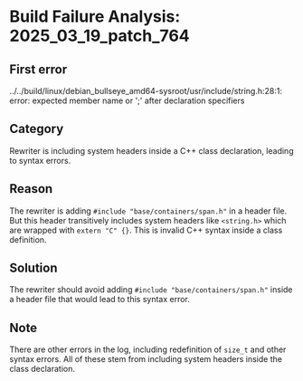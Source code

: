 # Build Failure Analysis: 2025_03_19_patch_764

## First error

../../build/linux/debian_bullseye_amd64-sysroot/usr/include/string.h:28:1: error: expected member name or ';' after declaration specifiers

## Category
Rewriter is including system headers inside a C++ class declaration, leading to syntax errors.

## Reason
The rewriter is adding `#include "base/containers/span.h"` in a header file. But this header transitively includes system headers like `<string.h>` which are wrapped with `extern "C" {}`. This is invalid C++ syntax inside a class definition.

## Solution
The rewriter should avoid adding `#include "base/containers/span.h"` inside a header file that would lead to this syntax error.

## Note
There are other errors in the log, including redefinition of `size_t` and other syntax errors. All of these stem from including system headers inside the class declaration.